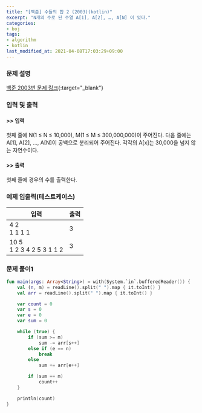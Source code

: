 ```yaml
---
title: "[백준] 수들의 합 2 (2003)(kotlin)"
excerpt: "N개의 수로 된 수열 A[1], A[2], …, A[N] 이 있다."
categories:
- boj
tags:
- algorithm
- kotlin
last_modified_at: 2021-04-08T17:03:29+09:00
---
```



### 문제 설명
[백준 2003번 문제 링크](https://www.acmicpc.net/problem/2003#description){:target="_blank"}




### 입력 및 출력
#### >> 입력
첫째 줄에 N(1 ≤ N ≤ 10,000), M(1 ≤ M ≤ 300,000,000)이 주어진다. 다음 줄에는 A[1], A[2], …, A[N]이 공백으로 분리되어 주어진다. 각각의 A[x]는 30,000을 넘지 않는 자연수이다.



#### >> 출력
첫째 줄에 경우의 수를 출력한다.





### 예제 입출력(테스트케이스)


|입력|출력|
|-----|------|
|4 2<br>1 1 1 1|3|
|10 5<br>1 2 3 4 2 5 3 1 1 2|3|




### 문제 풀이1
```kotlin
fun main(args: Array<String>) = with(System.`in`.bufferedReader()) {
    val (n, m) = readLine().split(" ").map { it.toInt() }
    val arr = readLine().split(" ").map { it.toInt() }

    var count = 0
    var s = 0
    var e = 0
    var sum = 0

    while (true) {
        if (sum >= m)
            sum -= arr[s++]
        else if (e == n)
            break
        else
            sum += arr[e++]

        if (sum == m)
            count++
    }

    println(count)
}
```